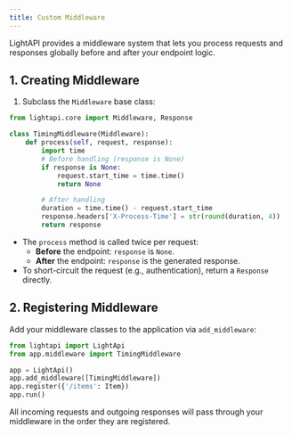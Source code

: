 ```yaml
---
title: Custom Middleware
---
```


LightAPI provides a middleware system that lets you process requests and responses globally before and after your endpoint logic.

## 1. Creating Middleware

1. Subclass the `Middleware` base class:

```python
from lightapi.core import Middleware, Response

class TimingMiddleware(Middleware):
    def process(self, request, response):
        import time
        # Before handling (response is None)
        if response is None:
            request.start_time = time.time()
            return None

        # After handling
        duration = time.time() - request.start_time
        response.headers['X-Process-Time'] = str(round(duration, 4))
        return response
```

- The `process` method is called twice per request:
  - **Before** the endpoint: `response` is `None`.
  - **After** the endpoint: `response` is the generated response.
- To short-circuit the request (e.g., authentication), return a `Response` directly.

## 2. Registering Middleware

Add your middleware classes to the application via `add_middleware`:

```python
from lightapi import LightApi
from app.middleware import TimingMiddleware

app = LightApi()
app.add_middleware([TimingMiddleware])
app.register({'/items': Item})
app.run()
```

All incoming requests and outgoing responses will pass through your middleware in the order they are registered.
